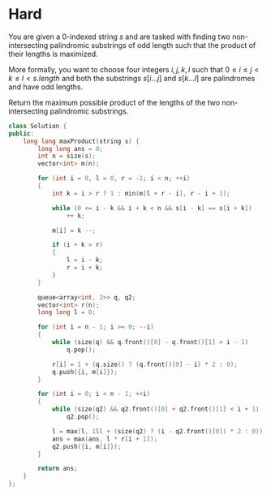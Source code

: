 # Hard

You are given a 0-indexed string $s$ and are tasked with finding two non-intersecting palindromic substrings of odd length such that the product of their lengths is maximized.

More formally, you want to choose four integers $i, j, k, l$ such that $0 \leq i \leq j < k \leq l < s.length$ and both the substrings $s[i...j]$ and $s[k...l]$ are palindromes and have odd lengths.

Return the maximum possible product of the lengths of the two non-intersecting palindromic substrings.

```cpp
class Solution {
public:
    long long maxProduct(string s) {
        long long ans = 0;
        int n = size(s);
        vector<int> m(n);

        for (int i = 0, l = 0, r = -1; i < n; ++i)
        {
            int k = i > r ? 1 : min(m[l + r - i], r - i + 1);

            while (0 <= i - k && i + k < n && s[i - k] == s[i + k])
                ++ k;

            m[i] = k --;

            if (i + k > r)
            {
                l = i - k;
                r = i + k;
            }
        }

        queue<array<int, 2>> q, q2;
        vector<int> r(n);
        long long l = 0;

        for (int i = n - 1; i >= 0; --i)
        {
            while (size(q) && q.front()[0] - q.front()[1] > i - 1)
                q.pop();

            r[i] = 1 + (q.size() ? (q.front()[0] - i) * 2 : 0);
            q.push({i, m[i]});
        }

        for (int i = 0; i < n - 1; ++i)
        {
            while (size(q2) && q2.front()[0] + q2.front()[1] < i + 1)
                q2.pop();

            l = max(l, 1ll + (size(q2) ? (i - q2.front()[0]) * 2 : 0));
            ans = max(ans, l * r[i + 1]);
            q2.push({i, m[i]});
        }

        return ans;
    }
};
```
